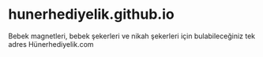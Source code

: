 # hunerhediyelik.github.io
Bebek magnetleri, bebek şekerleri ve nikah şekerleri için bulabileceğiniz tek adres Hünerhediyelik.com
